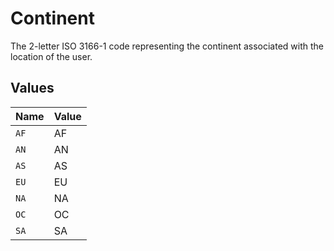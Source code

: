 # Continent

The 2-letter ISO 3166-1 code representing the continent associated with the location of the user.


## Values

| Name  | Value |
| ----- | ----- |
| `AF`  | AF    |
| `AN`  | AN    |
| `AS`  | AS    |
| `EU`  | EU    |
| `NA`  | NA    |
| `OC`  | OC    |
| `SA`  | SA    |